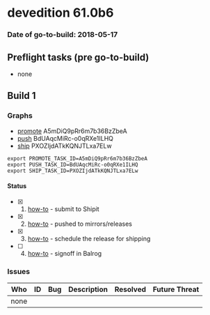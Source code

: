 # devedition 61.0b6

### Date of go-to-build: 2018-05-17

## Preflight tasks (pre go-to-build)
- none

## Build 1  

### Graphs
* [promote](https://tools.taskcluster.net/push-inspector/#/A5mDiQ9pRr6m7b36BzZbeA) A5mDiQ9pRr6m7b36BzZbeA
* [push](https://tools.taskcluster.net/push-inspector/#/BdUAqcMiRc-o0qRXe1ILHQ) BdUAqcMiRc-o0qRXe1ILHQ
* [ship](https://tools.taskcluster.net/push-inspector/#/PXOZIjdATkKQNJTLxa7ELw) PXOZIjdATkKQNJTLxa7ELw
```
export PROMOTE_TASK_ID=A5mDiQ9pRr6m7b36BzZbeA
export PUSH_TASK_ID=BdUAqcMiRc-o0qRXe1ILHQ
export SHIP_TASK_ID=PXOZIjdATkKQNJTLxa7ELw
```


#### Status
- [x] 1.  [how-to](https://wiki.mozilla.org/Release:Release_Automation_on_Mercurial:Starting_a_Release#Submit_to_Ship_It)  - submit to Shipit
- [x] 2.  [how-to](https://github.com/mozilla-releng/releasewarrior-2.0/blob/master/docs/release-promotion/desktop/howto.md#push-artifacts-to-releases-directory)  - pushed to mirrors/releases
- [x] 3.  [how-to](https://github.com/mozilla-releng/releasewarrior-2.0/blob/master/docs/release-promotion/desktop/howto.md#ship-the-release)  - schedule the release for shipping
- [ ] 4.  [how-to](https://github.com/mozilla-releng/releasewarrior-2.0/blob/master/docs/release-promotion/desktop/howto.md#obtain-sign-offs-for-changes)  - signoff in Balrog

### Issues
| Who                 | ID               | Bug                                                                 | Description                | Resolved                | Future Threat                |
| ------------------- | ---------------- | ------------------------------------------------------------------- | -------------------------- | ----------------------- | ---------------------------- |
| none | | | | | |

